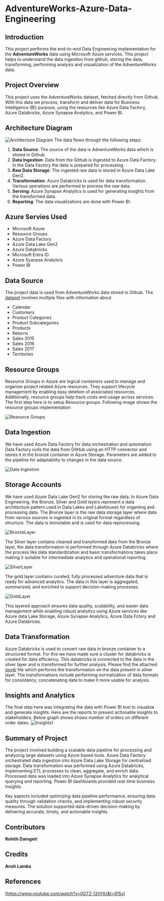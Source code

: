 # AdventureWorks-Azure-Data-Engineering

## Introduction
This project performs the end-to-end Data Engineering implementation for the <strong>AdventureWorks</strong> data using Microsoft Azure services. This project helps to understand the data ingestion from github, storing the data, transforming, performing analysis and visualization of the AdventureWorks data.

## Project Overview
This project uses the AdventureWorks dataset, fetched directly from Github. With this data we process, transform and deliver data for Business Intelligence (BI) purpose, using the resources like Azure Data Factory, Azure Databricks, Azure Synapse Analytics, and Power BI.

## Architecture Diagram
![Architecture Diagram](https://github.com/flynnRider046/End-to-End-AdventureWorks-Azure-Data-Engineering/blob/main/Images/Architecture.png)
The data flows through the following steps:
1. <strong>Data Source</strong>: The source of the data is AdventureWorks data which is stored in Github.
2. <strong>Data Ingestion</strong>: Data from the Github is ingested to Azure Data Factory. In the Data Factory the data is prepared for processing.
3. <strong>Raw Data Storage</strong>: The ingested raw data is stored in Azure Data Lake Gen2.
4. <strong>Transformation</strong>: Azure Databricks is used for data transformation. Various operations are performed to process the raw data.
5. <strong>Serving</strong>: Azure Synapse Analytics is used for generating insights from the transformed data.
6. <strong>Reporting</strong>: The data visualizations are done with Power BI.

## Azure Servies Used
* Microsoft Azure
* Resource Groups
* Azure Data Factory
* Azure Data Lake Gen2
* Azure Databricks
* Microsoft Entra ID
* Azure Syanpse Analytcis
* Power BI

## Data Source



The project data is used from AdventureWorks data stored in Github.
The [dataset](https://github.com/flynnRider046/End-to-End-AdventureWorks-Azure-Data-Engineering/tree/a058bc413e0cc9602f10a1a479cfa64a83bb9e2d/Data)
 involves multiple files with information about
* Calendar
* Customers
* Product Categories
* Product Subcategories
* Products
* Returns
* Sales 2015
* Sales 2016
* Sales 2017
* Territories

## Resource Groups
Resource Groups in Azure are logical containers used to manage and organize project related Azure resources. They support lifecycle management by enabling easy deletion of associated resources. Additionally, resource groups help track costs and usage across services. The first step here is to setup Resource groups. Following image shows the resource groups implementation

![Resource Groups](https://github.com/flynnRider046/End-to-End-AdventureWorks-Azure-Data-Engineering/blob/a058bc413e0cc9602f10a1a479cfa64a83bb9e2d/Images/Azure%20Resource%20Groups.png)

## Data Ingestion
We have used Azure Data Factory for data orchestration and automation. Data Factory oulls the data from GitHub using an HTTP connector and stores it in the bronze container in Azure Storage. Parameters are added to the pipeline for adaptability to changes in the data source.

![Data Ingestion](https://github.com/flynnRider046/End-to-End-AdventureWorks-Azure-Data-Engineering/blob/8d25039d42ae8e607834211b99b994b4ae8576c3/Images/Data%20Factory.png)

## Storage Accounts
We have used Azure Data Lake Gen2 for storing the raw data. In Azure Data Engineering, the Bronze, Silver and Gold layers represent a data architecture pattern used in Data Lakes and Lakehouses for organiing and processing data. 
The Bronze layer is the raw data storage layer where data from various sources is ingested in its original format regardless of structure. The data is immutable and is used for data reprocessing.

![BronzeLayer](https://github.com/flynnRider046/End-to-End-AdventureWorks-Azure-Data-Engineering/blob/a058bc413e0cc9602f10a1a479cfa64a83bb9e2d/Images/Bronze%20Layer.png)

The Silver layer contains cleaned and transformed data from the Bronze layer, the data transformation is performed through Azure Databricks where the process like data standardization and basic transformations takes place making it suitable for intermediate analytics and operational reporting.

![SilverLayer](https://github.com/flynnRider046/End-to-End-AdventureWorks-Azure-Data-Engineering/blob/a058bc413e0cc9602f10a1a479cfa64a83bb9e2d/Images/Silver%20Layer.png)

The gold layer contains curated, fully processed adventure data that is ready for advanced analytics. The data in this layer is aggregated, summarized, and enriched to support decision-making processes.

![GoldLayer](https://github.com/flynnRider046/End-to-End-AdventureWorks-Azure-Data-Engineering/blob/a058bc413e0cc9602f10a1a479cfa64a83bb9e2d/Images/Gold%20Layer.png)

This layered approach ensures data quality, scalability, and easier data management while enabling robust analytics using Azure services like Azure data Lake Storage, Azure Synapse Analytics, Azure Data Fctory and Azure Databricks.

## Data Transformation
Azure Databricks is used to convert raw data in bronze container to a structured format. For this we have made sure a cluster for databricks is created for data efficiency. This databricks is connected to the data in the silver layer and is transformed for further analysis. Please find the attached [ipynb](https://github.com/flynnRider046/End-to-End-AdventureWorks-Azure-Data-Engineering/blob/f807272465cbc7b0419b50797a6194344d6dedbd/aproject%20silver%20layer.ipynb) file which performs the transformation on the data present in silver layer. The transformations include performing normalization of data formats for consistency, concatenating data to make it more usable for analysis.


## Insights and Analytics
The final step here was integrating the data with Power BI tool to visualize and generate insights. Here are the reports to present actionable insights to stakeholders. Below graph shows shows number of orders on different order dates.
![Insights1](https://github.com/flynnRider046/End-to-End-AdventureWorks-Azure-Data-Engineering/blob/a058bc413e0cc9602f10a1a479cfa64a83bb9e2d/Images/Power%20BI.png)

## Summary of Project
The project involved building a scalable data pipeline for processing and analyzing large datasets using Azure based tools. Azure Data Factory orchestrated data ingestion into Azure Data Lake Storage for centralized storage. Data transformation was performed using Azure Databricks, implementing ETL processes to clean, aggregate, and enrich data. Processed data was loaded into Azure Synapse Analytics for analytical querying and reporting. Power BI dashboards provided real-time business insights.

Key aspects included optimizing data pipeline performance, ensuring data quality through validation checks, and implementing robust security measures. The solution supported data-driven decision-making by delivering accurate, timely, and actionable insights.


## Contributors
<strong>Rohith Damgeti</strong>

## Credits
<strong>Ansh Lamba</strong>

## References
[https://www.youtube.com/watch?v=0GTZ-12hYtU&t=915s]
